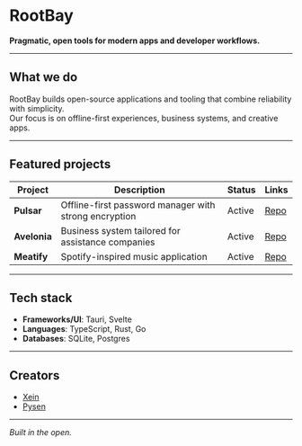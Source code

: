 # RootBay

**Pragmatic, open tools for modern apps and developer workflows.**

---

## What we do

RootBay builds open-source applications and tooling that combine reliability with simplicity.  
Our focus is on offline-first experiences, business systems, and creative apps.

---

## Featured projects

| Project | Description | Status | Links |
|---------|-------------|--------|-------|
| **Pulsar** | Offline-first password manager with strong encryption | Active | [Repo](https://github.com/Rootbay/pulsar) |
| **Avelonia** | Business system tailored for assistance companies | Active | [Repo](https://github.com/Rootbay/avelonia) |
| **Meatify** | Spotify-inspired music application | Active | [Repo](https://github.com/Rootbay/meatify) |

---

## Tech stack

- **Frameworks/UI**: Tauri, Svelte  
- **Languages**: TypeScript, Rust, Go  
- **Databases**: SQLite, Postgres  

---

## Creators

- [Xein](https://lnk.bio/elusivenobody)  
- [Pysen](https://https://discordlookup.com/user/1038239337327890513)  

---

*Built in the open.*
